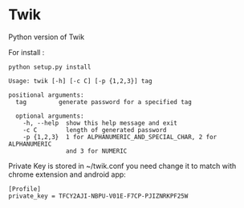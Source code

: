 Twik
====

Python version of Twik


For install :

```python setup.py install```

```
Usage: twik [-h] [-c C] [-p {1,2,3}] tag

positional arguments:
  tag         generate password for a specified tag

  optional arguments:
    -h, --help  show this help message and exit
    -c C        length of generated password
    -p {1,2,3}  1 for ALPHANUMERIC_AND_SPECIAL_CHAR, 2 for ALPHANUMERIC
                and 3 for NUMERIC
```

Private Key is stored in ~/twik.conf you need change it to match with chrome extension and android app:

```
[Profile]
private_key = TFCY2AJI-NBPU-V01E-F7CP-PJIZNRKPF25W
```

